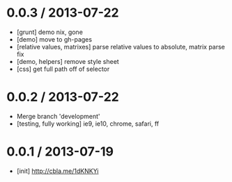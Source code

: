 
0.0.3 / 2013-07-22 
==================

 * [grunt] demo nix, gone
 * [demo] move to gh-pages
 * [relative values, matrixes] parse relative values to absolute, matrix parse fix
 * [demo, helpers] remove style sheet
 * [css] get full path off of selector

0.0.2 / 2013-07-22 
==================

 * Merge branch 'development'
 * [testing, fully working] ie9, ie10, chrome, safari, ff

0.0.1 / 2013-07-19 
==================

 * [init] http://cbla.me/1dKNKYi
